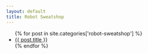 ```yaml
---
layout: default
title: Robot Sweatshop
---
```


<ul>
{% for post in site.categories['robot-sweatshop'] %}
  <li><a href="{{ site.baseurl }}{{ post.url }}">{{ post.title }}</a></li>
{% endfor %}
</ul>

